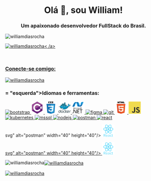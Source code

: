 <h1 align="center">Olá 👋, sou William!</h1>
<h3 align="center">Um apaixonado desenvolvedor FullStack do Brasil.</h3>

<p align="left"> <img src ="https://komarev.com/ghpvc/?username=williamdiasrocha&label=Profile%20views&color=0e75b6&style=flat" alt="williamdiasrocha" /> </p>

<p align="left"> <a href="https ://github.com/ryo-ma/github-profile-trophy"><img src="https://github-profile-trophy.vercel.app/?username=williamdiasrocha" alt="williamdiasrocha" />< /a> </p>

<p align="left"> <a href="https://twitter.com/" target="blank"><img src="https://img.shields.io/twitter/follow/?logo=twitter&style=for-the-badge" alt="" /> </p>

<h3 align="left">Conecte-se comigo:</h3>
<p align ="esquerda">
<a href="https://linkedin.com/in/williamdiasrocha" target="blank"><img align="center" src="https://raw.githubusercontent.com/rahuldkjain/github-profile-readme -generator/master/src/images/icons/Social/linked-in-alt.svg" alt="williamdiasrocha" height="30" width="40" /></a> </p> <h3
align

= "esquerda">Idiomas e ferramentas:</h3>
<p align="left"> <a href="https://getbootstrap.com" target="_blank" rel="noreferrer"> <img src="https://raw.githubusercontent.com/devicons/devicon /master/icons/bootstrap/bootstrap-plain-wordmark.svg" alt="bootstrap" width="40" height="40"/> </a> <a href="https://www.w3schools.com /cs/" target="_blank" rel="noreferrer"> <img src="https://raw.githubusercontent.com/devicons/devicon/master/icons/csharp/csharp-original.svg" alt="csharp " width="40" height="40"/> </a> <a href="https://www.w3schools.com/css/" target="_blank" rel="noreferrer"> <img src="https://raw.githubusercontent.com/devicons/devicon/master/icons/css3/css3-original-wordmark.svg" alt ="css3" width="40" height="40"/> </a> <a href="https://www.docker.com/" target="_blank" rel="noreferrer"> <img src ="https://raw.githubusercontent.com/devicons/devicon/master/icons/docker/docker-original-wordmark.svg" alt="docker" width="40" height="40"/> </a > <a href="https://dotnet.microsoft.com/" target="_blank" rel="noreferrer"> <img src="https://raw.githubusercontent.com/devicons/devicon/master/icons/dot-net/dot-net-original-wordmark.svg" alt="dotnet" width="40" height="40"/> </a> <a href=" https://www.figma.com/" target="_blank" rel="noreferrer"> <img src="https://www.vectorlogo.zone/logos/figma/figma-icon.svg" alt=" figma" width="40" height="40"/> </a> <a href="https://git-scm.com/" target="_blank" rel="noreferrer"> <img src=" https://www.vectorlogo.zone/logos/git-scm/git-scm-icon.svg" alt="git" width="40" height="40"/> </a> <a href=" https://www.w3.org/html/" target="_blank" rel="noreferrer"> <img src="https://raw.githubusercontent.com/devicons/devicon/master/icons/html5/html5-original-wordmark.svg" alt ="html5" width="40" height="40"/> </a> <a href="https://developer.mozilla.org/en-US/docs/Web/JavaScript" target="_blank" rel="noreferrer"> <img src="https://raw.githubusercontent.com/devicons/devicon/master/icons/javascript/javascript-original.svg" alt="javascript" width="40" height=" 40"/> </a> <a href="https://kubernetes.io" target="_blank" rel="noreferrer"> <img src="https://www.vectorlogo.zone/logos/kubernetes/kubernetes-icon.svg" alt="kubernetes" width="40" height="40"/> </a> <a href="https://www.microsoft.com/en- us/sql-server" target="_blank" rel="noreferrer"> <img src="https://www.svgrepo.com/show/303229/microsoft-sql-server-logo.svg" alt="mssql " width="40" height="40"/> </a> <a href="https://nodejs.org" target="_blank" rel="noreferrer"> <img src="https:// raw.githubusercontent.com/devicons/devicon/master/icons/nodejs/nodejs-original-wordmark.svg" alt="nodejs" width="40" height="40"/> </a> <a href=" https://postman.com" target="_blank" rel="noreferrer"> <img src="https://www.vectorlogo.zone/logos/getpostman/getpostman-icon.svg" alt="postman" width=" 40" height="40"/> </a> <a href="https://reactjs.org/" target="_blank" rel="noreferrer"> <img src="https://raw.githubusercontent .com/devicons/devicon/master/icons/react/react-original-wordmark.svg" alt="react" width="40" height="40"/> </a> </p>svg" alt="postman" width="40" height="40"/> </a> <a href="https://reactjs.org/" target="_blank" rel="noreferrer"> <img src="https://raw.githubusercontent.com/devicons/devicon/master/icons/react/react-original-wordmark.svg" alt="react" width="40" height="40"/> </ uma> </p>svg" alt="postman" width="40" height="40"/> </a> <a href="https://reactjs.org/" target="_blank" rel="noreferrer"> <img src="https://raw.githubusercontent.com/devicons/devicon/master/icons/react/react-original-wordmark.svg" alt="react" width="40" height="40"/> </ uma> </p>

<p><img align="left" src="https://github-readme-stats.vercel.app/api/top-langs?username=williamdiasrocha&show_icons=true&locale=en&layout=compact" alt="williamdiasrocha" /> </p>

<p> <img align="center" src="https://github-readme-stats.vercel.app/api?username=williamdiasrocha&show_icons=true&locale=en" alt="williamdiasrocha" /> </p>

<p><img align="center" src="https://github-readme-streak-stats.herokuapp.com/?user=williamdiasrocha&" alt="williamdiasrocha" /></p>
